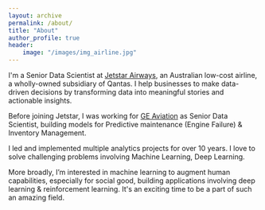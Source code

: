 ```yaml
---
layout: archive
permalink: /about/
title: "About"
author_profile: true
header:
    image: "/images/img_airline.jpg"
---
```


I'm a Senior Data Scientist at [Jetstar Airways](https://www.jetstar.com/au/en/about-us?pid=mainfooter:about-us), an Australian low-cost airline, a wholly-owned subsidiary of Qantas. I help businesses to make data-driven decisions by transforming data into meaningful stories and actionable insights. 

Before joining Jetstar, I was working for [GE Aviation](https://www.geaviation.com/) as Senior Data Scientist, building models for Predictive maintenance (Engine Failure) & Inventory Management. 

I led and implemented multiple analytics projects for over 10 years. I love to solve challenging problems involving Machine Learning, Deep Learning.

More broadly, I’m interested in machine learning to augment human capabilities, especially for social good, building applications involving deep learning & reinforcement learning. It's an exciting time to be a part of such an amazing field. 







